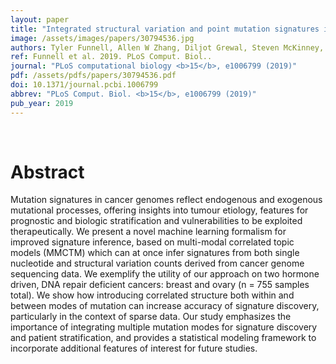 ```yaml
---
layout: paper
title: "Integrated structural variation and point mutation signatures in cancer genomes using correlated topic models."
image: /assets/images/papers/30794536.jpg
authors: Tyler Funnell, Allen W Zhang, Diljot Grewal, Steven McKinney, Ali Bashashati, Yi Kan Wang, Sohrab P Shah
ref: Funnell et al. 2019. PLoS Comput. Biol..
journal: "PLoS computational biology <b>15</b>, e1006799 (2019)"
pdf: /assets/pdfs/papers/30794536.pdf
doi: 10.1371/journal.pcbi.1006799
abbrev: "PLoS Comput. Biol. <b>15</b>, e1006799 (2019)"
pub_year: 2019
---
```


<br />
<div data-badge-popover="right" data-badge-type="donut" data-pmid="30794536" data-hide-no-mentions="true" class="altmetric-embed"></div>

# Abstract

Mutation signatures in cancer genomes reflect endogenous and exogenous mutational processes, offering insights into tumour etiology, features for prognostic and biologic stratification and vulnerabilities to be exploited therapeutically. We present a novel machine learning formalism for improved signature inference, based on multi-modal correlated topic models (MMCTM) which can at once infer signatures from both single nucleotide and structural variation counts derived from cancer genome sequencing data. We exemplify the utility of our approach on two hormone driven, DNA repair deficient cancers: breast and ovary (n = 755 samples total). We show how introducing correlated structure both within and between modes of mutation can increase accuracy of signature discovery, particularly in the context of sparse data. Our study emphasizes the importance of integrating multiple mutation modes for signature discovery and patient stratification, and provides a statistical modeling framework to incorporate additional features of interest for future studies.

